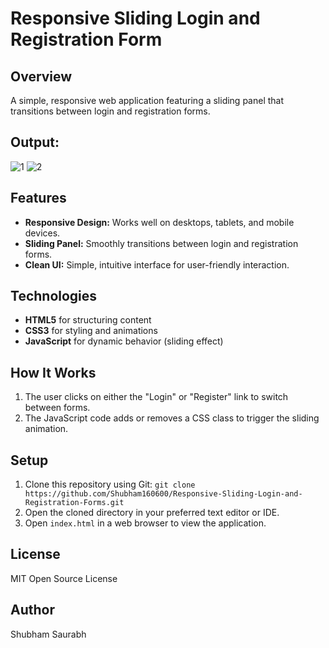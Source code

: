 # Responsive Sliding Login and Registration Form

## Overview

A simple, responsive web application featuring a sliding panel that transitions between login and registration forms.

## Output:

![1](https://github.com/user-attachments/assets/3c1fa5e5-296c-40f7-b257-9f63c87c77d8)
![2](https://github.com/user-attachments/assets/6e8dd48b-5193-4a6e-be0f-dc928a27ad3a)


## Features

- **Responsive Design:** Works well on desktops, tablets, and mobile devices.
- **Sliding Panel:** Smoothly transitions between login and registration forms.
- **Clean UI:** Simple, intuitive interface for user-friendly interaction.
  
## Technologies

- **HTML5** for structuring content
- **CSS3** for styling and animations
- **JavaScript** for dynamic behavior (sliding effect)

## How It Works

1. The user clicks on either the "Login" or "Register" link to switch between forms.
2. The JavaScript code adds or removes a CSS class to trigger the sliding animation.

## Setup

1. Clone this repository using Git: `git clone https://github.com/Shubham160600/Responsive-Sliding-Login-and-Registration-Forms.git`
2. Open the cloned directory in your preferred text editor or IDE.
3. Open `index.html` in a web browser to view the application.

## License

MIT Open Source License

## Author

Shubham Saurabh
